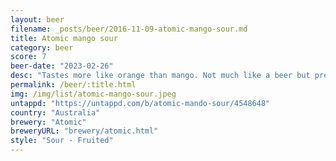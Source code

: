 ```yaml
---
layout: beer
filename: _posts/beer/2016-11-09-atomic-mango-sour.md
title: Atomic mango sour
category: beer
score: 7
beer-date: "2023-02-26"
desc: "Tastes more like orange than mango. Not much like a beer but pretty tasty. Good for a summers day"
permalink: /beer/:title.html
img: /img/list/atomic-mango-sour.jpeg
untappd: "https://untappd.com/b/atomic-mando-sour/4548648"
country: "Australia"
brewery: "Atomic"
breweryURL: "brewery/atomic.html"
style: "Sour - Fruited"
---
```

